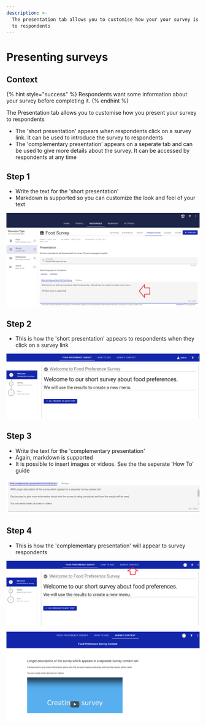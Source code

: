```yaml
---
description: >-
  The presentation tab allows you to customise how your your survey is presented
  to respondents
---
```


# Presenting surveys

## Context

{% hint style="success" %}
Respondents want some information about your survey before completing it. &#x20;
{% endhint %}

The Presentation tab allows you to customise how you present your survey to respondents

* The 'short presentation' appears when respondents click on a survey link.  It can be used to introduce the survey to respondents
* The 'complementary presentation' appears on a seperate tab and can be used to give more details about the survey.  It can be accessed by respondents at any time

## Step 1

* Write the text for the 'short presentation'
* Markdown is supported so you can customize the look and feel of your text

![](<../../.gitbook/assets/image (307).png>)

## Step 2

* This is how the 'short presentation' appears to respondents when they click on a survey link

![](<../../.gitbook/assets/image (303).png>)

## Step 3

* Write the text for the 'complementary presentation'
* Again, markdown is supported
* It is possible to insert images or videos.  See the the seperate 'How To' guide

![](<../../.gitbook/assets/image (319).png>)

## Step 4

* This is how the 'complementary presentation' will appear to survey respondents

![Screenshot showing how respondents access the 'complementary presentation'](<../../.gitbook/assets/image (315).png>)



![Screenshot showing how 'complementary presentation appears to repondents](<../../.gitbook/assets/image (306).png>)

